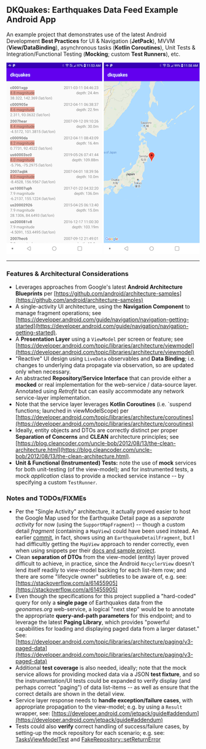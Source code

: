 ## DKQuakes: Earthquakes Data Feed Example Android App

An example project that demonstrates use of the latest Android Development **Best Practices**
for UI & Navigation (**JetPack**), MVVM (**View/DataBinding**), asynchronous tasks (**Kotlin Coroutines**), Unit Tests & Integration/Functional Testing (**Mocking**; custom **Test Runners**), etc.

![Screenshot](screenshots/dkquakes-20201024_1-list.png)
![Screenshot](screenshots/dkquakes-20201024_1-map.png)

----

### Features & Architectural Considerations

 - Leverages approaches from Google's latest **Android Architecture Blueprints** per [https://github.com/android/architecture-samples](https://github.com/android/architecture-samples)
 - A single-activity UI architecture, using the **Navigation Component** to manage fragment operations; see [https://developer.android.com/guide/navigation/navigation-getting-started](https://developer.android.com/guide/navigation/navigation-getting-started).
 - A **Presentation Layer** using a `ViewModel` per screen or feature; see [https://developer.android.com/topic/libraries/architecture/viewmodel](https://developer.android.com/topic/libraries/architecture/viewmodel)
 - "Reactive" UI design using `LiveData` observables and **Data Binding**; i.e. changes to underlying data propagate via observation, so are updated only when necessary.
 - An abstracted **Repository/Service Interface** that can provide either a **mocked** or real implementation for the web-service / data-source layer. Annotated using *Retrofit* but can easily accommodate any network service-layer implementation.
 - Note that the service layer leverages **Kotlin Coroutines** (i.e. `suspend functions; launched in viewModelScope) per [https://developer.android.com/topic/libraries/architecture/coroutines](https://developer.android.com/topic/libraries/architecture/coroutines)
 - Ideally, entity objects and DTOs are correctly distinct per proper **Separation of Concerns** and **CLEAN** architecture principles; see [https://blog.cleancoder.com/uncle-bob/2012/08/13/the-clean-architecture.html](https://blog.cleancoder.com/uncle-bob/2012/08/13/the-clean-architecture.html).
 - **Unit & Functional (Instrumented) Tests:** note the use of **mock** services for both unit-testing (of the view-model); and for instrumented tests, a mock *application* class to provide a mocked service instance -- by specifying a custom `TestRunner`.

### Notes and TODOs/FIXMEs

 -  Per the "Single Activity" architecture, it actually proved easier to host the Google Map used for the Earthquake Detail page as a *separate activity* for now (using the `SupportMapFragment`) -- though a custom detail *fragment* (containing a `MapView`) could have been used instead. An earlier [commit](https://github.com/sfjava/dkquakes/commit/430423cf4f8865ea4ee7ae58001817aaf07ac6ac), in fact, shows using an `EarthquakeDetailFragment`, but I had difficultly getting the `MapView` approach to render correctly, even when using snippets per their [docs and sample project](https://developers.google.com/maps/documentation/android-sdk/map).
 -  Clean **separation of DTOs** from the view-model (entity) layer proved difficult to achieve, in practice, since the Android `RecyclerView` doesn't lend itself readily to view-model backing for each list-item row; and there are some "lifecycle owner" subtleties to be aware of, e.g. see: [https://stackoverflow.com/a/61455905](https://stackoverflow.com/a/61455905)
 - Even though the specifications for this project supplied a "hard-coded" query for only a **single page** of Earthquakes data from the *geonames.org* web-service, a logical "next step" would be to annotate the appropriate **query-and-path parameters** for this endpoint; and to leverage the latest **Paging Library**, which provides "powerful capabilities for loading and displaying paged data from a larger dataset." See: [https://developer.android.com/topic/libraries/architecture/paging/v3-paged-data](https://developer.android.com/topic/libraries/architecture/paging/v3-paged-data)
 - Additional **test coverage** is also needed, ideally; note that the mock service allows for providing mocked data via a JSON **test fixture**, and so the instrumentation/UI tests could be expanded to verify display (and perhaps correct "paging") of data list-items -- as well as ensure that the correct details are shown in the detail view.
 - Service layer response needs to **handle exception/failure cases**, with appropriate propagation to the view-model; e.g. by using a `Result` wrapper, see: [https://developer.android.com/jetpack/guide#addendum](https://developer.android.com/jetpack/guide#addendum)
 - Tests could also **verify** correct handling of success/failure cases, by setting-up the mock repository for each scenario; e.g. see: [TasksViewModelTest](https://github.com/android/architecture-samples/blob/main/app/src/test/java/com/example/android/architecture/blueprints/todoapp/tasks/TasksViewModelTest.kt) and [FakeRepository::setReturnError](https://github.com/android/architecture-samples/blob/main/app/src/sharedTest/java/com/example/android/architecture/blueprints/todoapp/data/source/FakeRepository.kt#L40)

